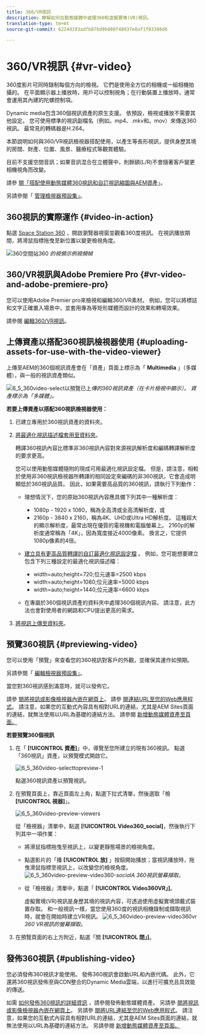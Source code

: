 ```yaml
---
title: 360/VR視訊
description: 瞭解如何在動態媒體中處理360和虛擬實境(VR)視訊。
translation-type: tm+mt
source-git-commit: 6224d193adfb87bd9b080f48937e0af1f03386d6

---
```



# 360/VR視訊 {#vr-video}

360度影片可同時錄制每個方向的檢視。 它們是使用全方位的相機或一組相機拍攝的。 在平面顯示器上播放時，用戶可以控制視角；在行動裝置上播放時，通常會運用其內建的陀螺控制項。

Dynamic media包含360個視訊資產的原生支援。 依預設，檢視或播放不需要其他設定。 您可使用標準的視訊副檔名（例如。mp4、.mkv和。mov）來傳送360視訊。 最常見的轉碼器是H.264。

本節說明如何與360/VR視訊檢視器搭配使用，以產生等長形視訊，提供身歷其境的房間、財產、位置、風景、醫療程式等觀賞體驗。

目前不支援空間音訊；如果音訊混合在立體聲中，則餘額(L/R)不會隨著客戶變更相機視角而改變。

請參 [閱「搭配使用動態媒體360視訊和自訂視訊縮圖與AEM資產](https://docs.adobe.com/content/help/en/experience-manager-learn/assets/dynamic-media/dynamic-media-360-video-custom-thumbnail-feature-video-use.html)」。

另請參閱「 [管理檢視器預設集」](/help/assets/dynamic-media/managing-viewer-presets.md)。

## 360視訊的實際運作 {#video-in-action}

點選 [Space Station 360](http://mobiletest.scene7.com/s7viewers/html5/Video360Viewer.html?asset=Viewers/space_station_360-AVS) ，開啟瀏覽器視窗並觀看360度視訊。 在視訊播放期間，將滑鼠指標拖曳至新位置以變更檢視角度。

![360空間站](assets/6_5_360videoiss_simplified.png)360 *的視頻示例視頻幀*

## 360/VR視訊與Adobe Premiere Pro {#vr-video-and-adobe-premiere-pro}

您可以使用Adobe Premier pro來檢視和編輯360/VR素材。 例如，您可以將標誌和文字正確置入場景中，並套用專為等矩形媒體而設計的效果和轉場效果。

請參閱 [編輯360/VR視訊](https://helpx.adobe.com/premiere-pro/how-to/edit-360-vr-video.html)。

## 上傳資產以搭配360視訊檢視器使用 {#uploading-assets-for-use-with-the-video-viewer}

上傳至AEM的360個視訊資產會在「資產」頁面上標示為「 **Multimedia** 」（多媒體），與一般的視訊資產類似。

![6_5_360video-select以預覽已上](assets/6_5_360video-selecttopreview.png)*傳的360視訊資產（在卡片檢視中顯示）。 資產標示為「多媒體」。*

**若要上傳資產以搭配360視訊檢視器使用：**

1. 已建立專用於360視訊資產的資料夾。
1. [將最適化視訊描述檔套用至資料夾](/help/assets/dynamic-media/video-profiles.md#applying-a-video-profile-to-folders)。

   轉譯360視訊內容比標準非360視訊內容對來源視訊解析度和編碼轉譯解析度的要求更高。

   您可以使用動態媒體隨附的現成可用最適化視訊設定檔。 但是，請注意，相較於使用非360視訊檢視器所轉譯的相同設定來編碼的非360視訊，它會造成明顯低於360視訊品質。 因此，如果需要高品質的360視訊，請執行下列動作：

   * 理想情況下，您的原始360視訊內容應具備下列其中一種解析度：

      * 1080p - 1920 x 1080，稱為全高清或全高清解析度，或
      * 2160p - 3840 x 2160，稱為4K、UHD或Ultra HD解析度。 這種超大的顯示解析度，最常出現在優質的電視機和電腦螢幕上。 2160p的解析度通常稱為「4K」，因為寬度接近4000像素。 換言之，它提供1080p像素的4倍。
   * [建立具有更高品質轉譯的自訂最適化視訊設定檔](/help/assets/dynamic-media/video-profiles.md#creating-a-video-encoding-profile-for-adaptive-streaming) 。 例如，您可能想要建立包含下列三種設定的最適化視訊描述檔：

      * width=auto;height=720;位元速率=2500 kbps
      * width=auto;height=1080;位元速率=5000 kbps
      * width=auto;height=1440;位元速率=6600 kbps
   * 在專屬於360個視訊資產的資料夾中處理360個視訊內容。
   請注意，此方法也會對使用者的網路和CPU提出更高的需求。

1. [將視訊上傳至資料夾](/help/assets/manage-video-assets.md#upload-and-preview-video-assets)。

<!--

## Overriding the default aspect ratio of 360 videos  {#overriding-the-default-aspect-ratio-of-videos}

For an uploaded asset to qualify as a 360 video that you intend to use with the 360 Video viewer, the asset must have an aspect ratio of 2.

By default, AEM detects video as "360" if its aspect ratio (width/height) is 2.0. If you are an Administrator, you can override the default aspect ratio setting of 2 by setting the optional `s7video360AR` property in CRXDE Lite at the following:

* `/conf/global/settings/cloudconfigs/dmscene7/jcr:content`

  * **Property type**: Double
  * **Value**: floating-point aspect ratio, default 2.0.

After you set this property, it takes effect immediately on both existing videos and newly uploaded videos.

The aspect ratio applies to 360 video assets for the asset details page and the [Video 360 Media WCM component](/help/assets/dynamic-media/adding-dynamic-media-assets-to-pages.md#dynamic-media-components).

Start by uploading 360 Videos.

-->

## 預覽360視訊 {#previewing-video}

您可以使用「預覽」來查看您的360視訊對客戶的外觀，並確保其運作如預期。

另請參閱「 [編輯檢視器預設集」](/help/assets/dynamic-media/managing-viewer-presets.md#editing-viewer-presets)。

當您對360視訊感到滿意時，就可以發佈它。

請參 [閱將視訊或影像檢視器內嵌在網頁上](/help/assets/dynamic-media/embed-code.md)。
請參 [閱連結URL至您的Web應用程式](/help/assets/dynamic-media/linking-urls-to-yourwebapplication.md)。 請注意，如果您的互動式內容具有相對URL的連結，尤其是AEM Sites頁面的連結，就無法使用以URL為基礎的連結方法。
請參閱 [新增動態媒體資產至頁面。](/help/assets/dynamic-media/adding-dynamic-media-assets-to-pages.md)

**若要預覽360個視訊**

1. 在「 **[!UICONTROL 資產]**」中，導覽至您所建立的現有360視訊。 點選「360視訊」資產，以預覽模式開啟它。

   ![6_5_360video-selecttopreview-1](assets/6_5_360video-selecttopreview-1.png)

   點選360視訊資產以預覽視訊。

1. 在預覽頁面上，靠近頁面左上角，點選下拉式清單，然後選取「檢 **[!UICONTROL 視器]**」。

   ![6_5_360video-preview-viewers](assets/6_5_360video-preview-viewers.png)

   從「檢視器」清單中，點選 **[!UICONTROL Video360_social]**，然後執行下列其中一項作業：

   * 將滑鼠指標拖曳至視訊上，以變更靜態場景的檢視角度。
   * 點選影片的「播 **[!UICONTROL 放]** 」按鈕開始播放；當視訊播放時，拖曳滑鼠指標至視訊上，以改變您的檢視角度。
   ![6_5_360video-preview-video360-](assets/6_5_360video-preview-video360-social.png)*socialA 360視訊螢幕擷取。*

   * 從「檢視器」清單中，點選「 **[!UICONTROL Video360VR」]**。

      虛擬實境(VR)視訊是身歷其境的視訊內容，可透過使用虛擬實境頭戴式裝置存取。 和一般視訊一樣，當您使用360度的視訊相機錄制或擷取視訊時，就會在開始時建立VR視訊。
   ![6_5_360video-preview-video360vr](assets/6_5_360video-preview-video360vr.png)
   *360 VR視訊的螢幕擷取。*

1. 在預覽頁面的右上方附近，點選「關 **[!UICONTROL 閉」]**。

## 發佈360視訊 {#publishing-video}

您必須發佈360視訊才能使用。 發佈360視訊會啟動URL和內嵌代碼。 此外，它還將360視訊發佈至與CDN整合的Dynamic Media雲端，以進行可擴充且具效能的傳送。

如需 [如何發佈360視訊的詳細資訊](/help/assets/dynamic-media/publishing-dynamicmedia-assets.md) ，請參閱發佈動態媒體資產。
另請參 [閱將視訊或影像檢視器內嵌在網頁上](/help/assets/dynamic-media/embed-code.md)。
另請參 [閱將URL連結至您的Web應用程式](/help/assets/dynamic-media/linking-urls-to-yourwebapplication.md)。 請注意，如果您的互動式內容具有相對URL的連結，尤其是AEM Sites頁面的連結，就無法使用以URL為基礎的連結方法。
另請參閱 [新增動態媒體資產至頁面。](/help/assets/dynamic-media/adding-dynamic-media-assets-to-pages.md)
